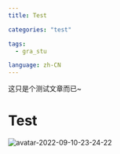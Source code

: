```yaml
---
title: Test

categories: "test"

tags: 
  - gra_stu

language: zh-CN
---
```

这只是个测试文章而已~

<!-- more -->

# Test

![avatar-2022-09-10-23-24-22](http://lbbuket-blog.oss-cn-hangzhou.aliyuncs.com/blog-img/avatar-2022-09-10-23-24-22.jpg/w800)
